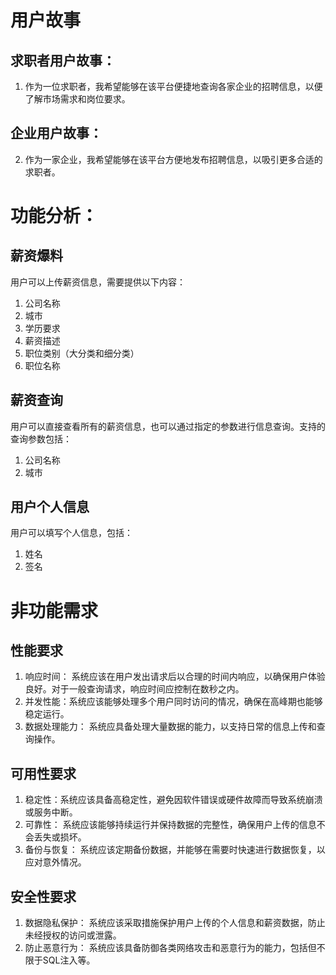 # 用户故事
## 求职者用户故事：
1. 作为一位求职者，我希望能够在该平台便捷地查询各家企业的招聘信息，以便了解市场需求和岗位要求。
## 企业用户故事：
2. 作为一家企业，我希望能够在该平台方便地发布招聘信息，以吸引更多合适的求职者。
# 功能分析：
## 薪资爆料
用户可以上传薪资信息，需要提供以下内容：
1. 公司名称
2. 城市
3. 学历要求
4. 薪资描述
5. 职位类别（大分类和细分类）
6. 职位名称

## 薪资查询
用户可以直接查看所有的薪资信息，也可以通过指定的参数进行信息查询。支持的查询参数包括：
1. 公司名称
2. 城市

## 用户个人信息
用户可以填写个人信息，包括：
1. 姓名
2. 签名

# 非功能需求
## 性能要求
1. 响应时间： 系统应该在用户发出请求后以合理的时间内响应，以确保用户体验良好。对于一般查询请求，响应时间应控制在数秒之内。
2. 并发性能：系统应该能够处理多个用户同时访问的情况，确保在高峰期也能够稳定运行。
3. 数据处理能力： 系统应具备处理大量数据的能力，以支持日常的信息上传和查询操作。

## 可用性要求
1. 稳定性：系统应该具备高稳定性，避免因软件错误或硬件故障而导致系统崩溃或服务中断。
2. 可靠性： 系统应该能够持续运行并保持数据的完整性，确保用户上传的信息不会丢失或损坏。
3. 备份与恢复： 系统应该定期备份数据，并能够在需要时快速进行数据恢复，以应对意外情况。

## 安全性要求
1. 数据隐私保护： 系统应该采取措施保护用户上传的个人信息和薪资数据，防止未经授权的访问或泄露。
2. 防止恶意行为： 系统应该具备防御各类网络攻击和恶意行为的能力，包括但不限于SQL注入等。

